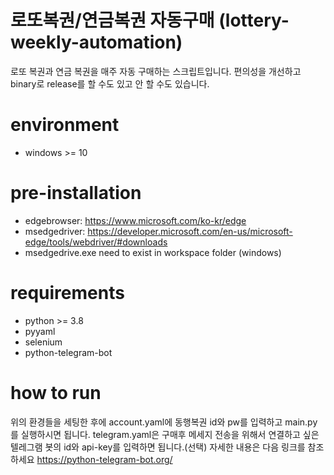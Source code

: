 # 로또복권/연금복권 자동구매 (lottery-weekly-automation)

로또 복권과 연금 복권을 매주 자동 구매하는 스크립트입니다. 편의성을 개선하고 binary로 release를 할 수도 있고 안 할 수도 있습니다.

# environment
- windows >= 10

# pre-installation
- edgebrowser: https://www.microsoft.com/ko-kr/edge
- msedgedriver: https://developer.microsoft.com/en-us/microsoft-edge/tools/webdriver/#downloads
- msedgedrive.exe need to exist in workspace folder (windows)

# requirements
- python >= 3.8
- pyyaml
- selenium
- python-telegram-bot

# how to run
위의 환경들을 세팅한 후에
account.yaml에 동행복권 id와 pw를 입력하고 main.py를 실행하시면 됩니다.
telegram.yaml은 구매후 메세지 전송을 위해서 연결하고 싶은 텔레그램 봇의 id와 api-key를 입력하면 됩니다.(선택) 자세한 내용은 다음 링크를 참조하세요 https://python-telegram-bot.org/
